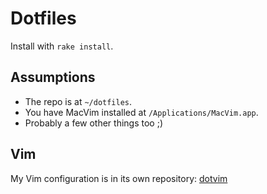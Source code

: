 # Dotfiles

Install with `rake install`.


## Assumptions

* The repo is at `~/dotfiles`.
* You have MacVim installed at `/Applications/MacVim.app`.
* Probably a few other things too ;)


## Vim

My Vim configuration is in its own repository: [dotvim](https://github.com/airblade/dotvim)
